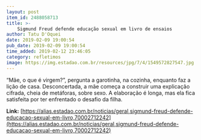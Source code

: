 ```yaml
---
layout: post
item_id: 2488058713
title: >-
    Sigmund Freud defende educação sexual em livro de ensaios
author: Tatu D'Oquei
date: 2019-02-09 19:00:54
pub_date: 2019-02-09 19:00:54
time_added: 2019-02-12 23:46:05
category: refletimos
image: https://img.estadao.com.br/resources/jpg/7/4/1549572827547.jpg
---
```


“Mãe, o que é virgem?”, pergunta a garotinha, na cozinha, enquanto faz a lição de casa. Desconcertada, a mãe começa a construir uma explicação cifrada, cheia de metáforas, sobre sexo. A elaboração é longa, mas ela fica satisfeita por ter enfrentado o desafio da filha.

**Link:** [https://alias.estadao.com.br/noticias/geral,sigmund-freud-defende-educacao-sexual-em-livro,70002712242](https://alias.estadao.com.br/noticias/geral,sigmund-freud-defende-educacao-sexual-em-livro,70002712242)

